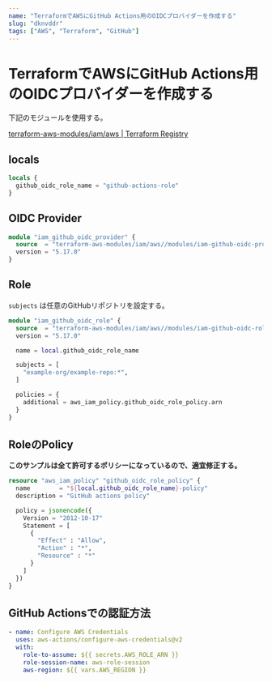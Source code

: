 ```yaml
---
name: "TerraformでAWSにGitHub Actions用のOIDCプロバイダーを作成する"
slug: "dknvddr"
tags: ["AWS", "Terraform", "GitHub"]
---
```


# TerraformでAWSにGitHub Actions用のOIDCプロバイダーを作成する

下記のモジュールを使用する。

[terraform-aws-modules/iam/aws | Terraform Registry](https://registry.terraform.io/modules/terraform-aws-modules/iam/aws/latest)

## locals

```terraform
locals {
  github_oidc_role_name = "github-actions-role"
}

```

## OIDC Provider

```terraform
module "iam_github_oidc_provider" {
  source  = "terraform-aws-modules/iam/aws//modules/iam-github-oidc-provider"
  version = "5.17.0"
}
```

## Role

`subjects` は任意のGitHubリポジトリを設定する。

```terraform
module "iam_github_oidc_role" {
  source  = "terraform-aws-modules/iam/aws//modules/iam-github-oidc-role"
  version = "5.17.0"

  name = local.github_oidc_role_name

  subjects = [
    "example-org/example-repo:*",
  ]

  policies = {
    additional = aws_iam_policy.github_oidc_role_policy.arn
  }
}
```

## RoleのPolicy

**このサンプルは全て許可するポリシーになっているので、適宜修正する。**

```terraform
resource "aws_iam_policy" "github_oidc_role_policy" {
  name        = "${local.github_oidc_role_name}-policy"
  description = "GitHub actions policy"

  policy = jsonencode({
    Version = "2012-10-17"
    Statement = [
      {
        "Effect" : "Allow",
        "Action" : "*",
        "Resource" : "*"
      }
    ]
  })
}
```

## GitHub Actionsでの認証方法

```yaml
- name: Configure AWS Credentials
  uses: aws-actions/configure-aws-credentials@v2
  with:
    role-to-assume: ${{ secrets.AWS_ROLE_ARN }}
    role-session-name: aws-role-session
    aws-region: ${{ vars.AWS_REGION }}
```